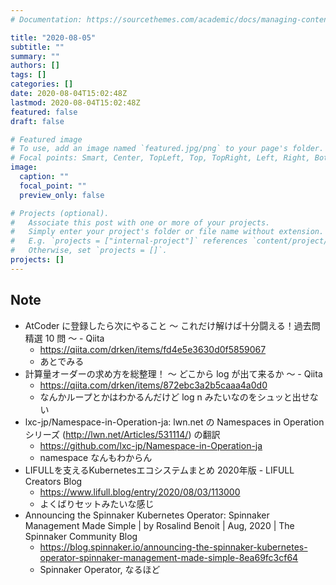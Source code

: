 ```yaml
---
# Documentation: https://sourcethemes.com/academic/docs/managing-content/

title: "2020-08-05"
subtitle: ""
summary: ""
authors: []
tags: []
categories: []
date: 2020-08-04T15:02:48Z
lastmod: 2020-08-04T15:02:48Z
featured: false
draft: false

# Featured image
# To use, add an image named `featured.jpg/png` to your page's folder.
# Focal points: Smart, Center, TopLeft, Top, TopRight, Left, Right, BottomLeft, Bottom, BottomRight.
image:
  caption: ""
  focal_point: ""
  preview_only: false

# Projects (optional).
#   Associate this post with one or more of your projects.
#   Simply enter your project's folder or file name without extension.
#   E.g. `projects = ["internal-project"]` references `content/project/deep-learning/index.md`.
#   Otherwise, set `projects = []`.
projects: []
---
```


## Note

* AtCoder に登録したら次にやること ～ これだけ解けば十分闘える！過去問精選 10 問 ～ - Qiita
  * https://qiita.com/drken/items/fd4e5e3630d0f5859067
  * あとでみる
* 計算量オーダーの求め方を総整理！ 〜 どこから log が出て来るか 〜 - Qiita
  * https://qiita.com/drken/items/872ebc3a2b5caaa4a0d0
  * なんかループとかはわかるんだけど log n みたいなのをシュッと出せない
* lxc-jp/Namespace-in-Operation-ja: lwn.net の Namespaces in Operation シリーズ (http://lwn.net/Articles/531114/) の翻訳
  * https://github.com/lxc-jp/Namespace-in-Operation-ja
  * namespace なんもわからん
* LIFULLを支えるKubernetesエコシステムまとめ 2020年版 - LIFULL Creators Blog
  * https://www.lifull.blog/entry/2020/08/03/113000
  * よくばりセットみたいな感じ
* Announcing the Spinnaker Kubernetes Operator: Spinnaker Management Made Simple | by Rosalind Benoit | Aug, 2020 | The Spinnaker Community Blog
  * https://blog.spinnaker.io/announcing-the-spinnaker-kubernetes-operator-spinnaker-management-made-simple-8ea69fc3cf64
  * Spinnaker Operator, なるほど
